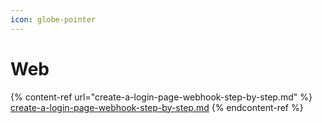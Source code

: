 ```yaml
---
icon: globe-pointer
---
```


# Web

{% content-ref url="create-a-login-page-webhook-step-by-step.md" %}
[create-a-login-page-webhook-step-by-step.md](create-a-login-page-webhook-step-by-step.md)
{% endcontent-ref %}

